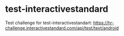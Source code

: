 # test-interactivestandard
Test challenge for test-interactivestandart: https://hr-challenge.interactivestandard.com/api/test/text/android 
